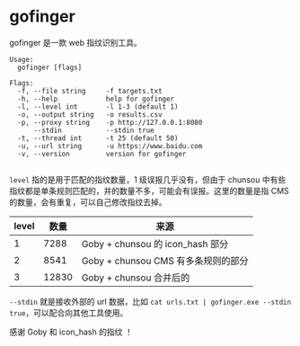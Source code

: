 # gofinger

gofinger 是一款 web 指纹识别工具。

```shell
Usage:
  gofinger [flags]

Flags:
  -f, --file string     -f targets.txt
  -h, --help            help for gofinger
  -l, --level int       -l 1-3 (default 1)
  -o, --output string   -o results.csv
  -p, --proxy string    -p http://127.0.0.1:8080
      --stdin           --stdin true
  -t, --thread int      -t 25 (default 50)
  -u, --url string      -u https://www.baidu.com
  -v, --version         version for gofinger
  
```

`level` 指的是用于匹配的指纹数量，1 级误报几乎没有，但由于 chunsou 中有些指纹都是单条规则匹配的，并的数量不多，可能会有误报。这里的数量是指 CMS 的数量，会有重复，可以自己修改指纹去掉。

| level | 数量  | 来源                                |
| ----- | ----- | ----------------------------------- |
| 1     | 7288  | Goby + chunsou 的 icon_hash 部分    |
| 2     | 8541  | Goby + chunsou CMS 有多条规则的部分 |
| 3     | 12830 | Goby + chunsou 合并后的             |

`--stdin` 就是接收外部的 url 数据，比如 `cat urls.txt | gofinger.exe --stdin true`，可以配合向其他工具使用。

感谢 Goby 和 icon_hash 的指纹 ！
